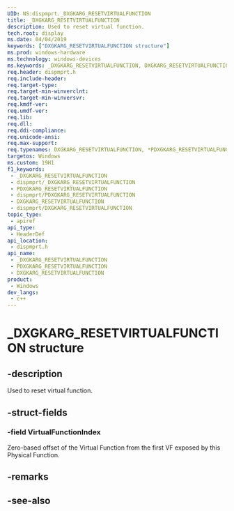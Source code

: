 ```yaml
---
UID: NS:dispmprt._DXGKARG_RESETVIRTUALFUNCTION
title: _DXGKARG_RESETVIRTUALFUNCTION
description: Used to reset virtual function.
tech.root: display
ms.date: 04/04/2019
keywords: ["DXGKARG_RESETVIRTUALFUNCTION structure"]
ms.prod: windows-hardware
ms.technology: windows-devices
ms.keywords: _DXGKARG_RESETVIRTUALFUNCTION, DXGKARG_RESETVIRTUALFUNCTION, *PDXGKARG_RESETVIRTUALFUNCTION,
req.header: dispmprt.h
req.include-header: 
req.target-type: 
req.target-min-winverclnt: 
req.target-min-winversvr: 
req.kmdf-ver: 
req.umdf-ver: 
req.lib: 
req.dll: 
req.ddi-compliance: 
req.unicode-ansi: 
req.max-support: 
req.typenames: DXGKARG_RESETVIRTUALFUNCTION, *PDXGKARG_RESETVIRTUALFUNCTION
targetos: Windows
ms.custom: 19H1
f1_keywords:
 - _DXGKARG_RESETVIRTUALFUNCTION
 - dispmprt/_DXGKARG_RESETVIRTUALFUNCTION
 - PDXGKARG_RESETVIRTUALFUNCTION
 - dispmprt/PDXGKARG_RESETVIRTUALFUNCTION
 - DXGKARG_RESETVIRTUALFUNCTION
 - dispmprt/DXGKARG_RESETVIRTUALFUNCTION
topic_type:
 - apiref
api_type:
 - HeaderDef
api_location:
 - dispmprt.h
api_name:
 - _DXGKARG_RESETVIRTUALFUNCTION
 - PDXGKARG_RESETVIRTUALFUNCTION
 - DXGKARG_RESETVIRTUALFUNCTION
product:
 - Windows
dev_langs:
 - c++
---
```


# _DXGKARG_RESETVIRTUALFUNCTION structure


## -description

Used to reset virtual function.

## -struct-fields

### -field VirtualFunctionIndex

Zero-based offset of the Virtual Function from the first VF exposed by this Physical Function.

## -remarks

## -see-also

